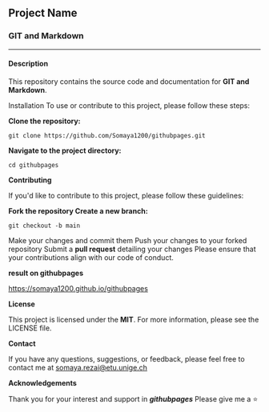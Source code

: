 ## **Project Name**

### GIT and Markdown

---

#### **Description**

This repository contains the source code and documentation for **GIT and Markdown**.

Installation
To use or contribute to this project, please follow these steps:

**Clone the repository:**

```
git clone https://github.com/Somaya1200/githubpages.git
```

**Navigate to the project directory:**

```
cd githubpages
```

**Contributing**

If you'd like to contribute to this project, please follow these guidelines:

**Fork the repository
Create a new branch:**

```
git checkout -b main
```

Make your changes and commit them
Push your changes to your forked repository
Submit a **pull request** detailing your changes
Please ensure that your contributions align with our code of conduct.

**result on githubpages**

https://somaya1200.github.io/githubpages

**License**

This project is licensed under the **MIT**. For more information, please see the LICENSE file.

**Contact**

If you have any questions, suggestions, or feedback, please feel free to contact me at somaya.rezai@etu.unige.ch

**Acknowledgements**


Thank you for your interest and support in _**githubpages**_
Please give me a ⭐
